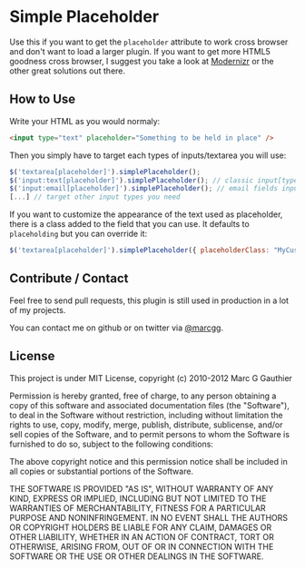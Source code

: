 Simple Placeholder
===

Use this if you want to get the `placeholder` attribute to work cross browser and don't want to load
a larger plugin. If you want to get more HTML5 goodness cross browser, I suggest you take a look
at [Modernizr](http://modernizr.com/) or the other great solutions out there.

How to Use
---

Write your HTML as you would normaly:
    
```html
<input type="text" placeholder="Something to be held in place" />
```

Then you simply have to target each types of inputs/textarea you will use:

```javascript
$('textarea[placeholder]').simplePlaceholder();
$('input:text[placeholder]').simplePlaceholder(); // classic input[type=text]
$('input:email[placeholder]').simplePlaceholder(); // email fields input[type=email]
[...] // target other input types you need
```

If you want to customize the appearance of the text used as placeholder, 
there is a class added to the field that you can use. It defaults to `placeholding` but you can override it:

```javascript
$('textarea[placeholder]').simplePlaceholder({ placeholderClass: "MyCustomClass" });
```

Contribute / Contact
---

Feel free to send pull requests, this plugin is still used in production in a lot of my projects.

You can contact me on github or on twitter via [@marcgg](http://twitter.com/marcgg).

License
---

This project is under MIT License, copyright (c) 2010-2012 Marc G Gauthier

Permission is hereby granted, free of charge, to any person obtaining
a copy of this software and associated documentation files (the
"Software"), to deal in the Software without restriction, including
without limitation the rights to use, copy, modify, merge, publish,
distribute, sublicense, and/or sell copies of the Software, and to
permit persons to whom the Software is furnished to do so, subject to
the following conditions:

The above copyright notice and this permission notice shall be
included in all copies or substantial portions of the Software.

THE SOFTWARE IS PROVIDED "AS IS", WITHOUT WARRANTY OF ANY KIND,
EXPRESS OR IMPLIED, INCLUDING BUT NOT LIMITED TO THE WARRANTIES OF
MERCHANTABILITY, FITNESS FOR A PARTICULAR PURPOSE AND NONINFRINGEMENT.
IN NO EVENT SHALL THE AUTHORS OR COPYRIGHT HOLDERS BE LIABLE FOR ANY
CLAIM, DAMAGES OR OTHER LIABILITY, WHETHER IN AN ACTION OF CONTRACT,
TORT OR OTHERWISE, ARISING FROM, OUT OF OR IN CONNECTION WITH THE
SOFTWARE OR THE USE OR OTHER DEALINGS IN THE SOFTWARE.
